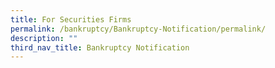 ```yaml
---
title: For Securities Firms
permalink: /bankruptcy/Bankruptcy-Notification/permalink/
description: ""
third_nav_title: Bankruptcy Notification
---
```

